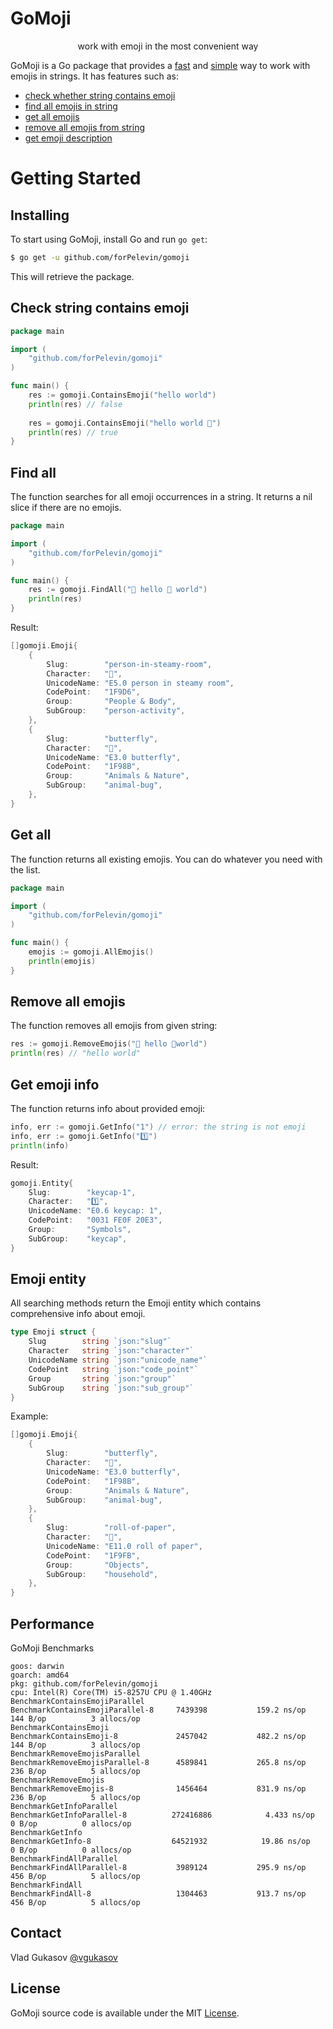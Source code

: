 # GoMoji
<p align="center">work with emoji in the most convenient way</p>

GoMoji is a Go package that provides a [fast](#performance) and [simple](#check-string-contains-emoji) way to work with emojis in strings.
It has features such as:
 * [check whether string contains emoji](#check-string-contains-emoji)
 * [find all emojis in string](#find-all)
 * [get all emojis](#get-all) 
 * [remove all emojis from string](#remove-all-emojis)
 * [get emoji description](#get-emoji-info) 

Getting Started
===============

## Installing

To start using GoMoji, install Go and run `go get`:

```sh
$ go get -u github.com/forPelevin/gomoji
```

This will retrieve the package.

## Check string contains emoji
```go
package main

import (
    "github.com/forPelevin/gomoji"
)

func main() {
    res := gomoji.ContainsEmoji("hello world")
    println(res) // false
    
    res = gomoji.ContainsEmoji("hello world 🤗")
    println(res) // true
}
```

## Find all
The function searches for all emoji occurrences in a string. It returns a nil slice if there are no emojis.
```go
package main

import (
    "github.com/forPelevin/gomoji"
)

func main() {
    res := gomoji.FindAll("🧖 hello 🦋 world")
    println(res)
}
```

Result:

```go
[]gomoji.Emoji{
    {
        Slug:        "person-in-steamy-room",
        Character:   "🧖",
        UnicodeName: "E5.0 person in steamy room",
        CodePoint:   "1F9D6",
        Group:       "People & Body",
        SubGroup:    "person-activity",
    },
    {
        Slug:        "butterfly",
        Character:   "🦋",
        UnicodeName: "E3.0 butterfly",
        CodePoint:   "1F98B",
        Group:       "Animals & Nature",
        SubGroup:    "animal-bug",
    },
}
```

## Get all
The function returns all existing emojis. You can do whatever you need with the list.
 ```go
 package main
 
 import (
     "github.com/forPelevin/gomoji"
 )
 
 func main() {
     emojis := gomoji.AllEmojis()
     println(emojis)
 }
 ```

## Remove all emojis

The function removes all emojis from given string:

```go
res := gomoji.RemoveEmojis("🧖 hello 🦋world")
println(res) // "hello world"
```

## Get emoji info

The function returns info about provided emoji:

```go
info, err := gomoji.GetInfo("1") // error: the string is not emoji
info, err := gomoji.GetInfo("1️⃣")
println(info)
```

Result:

```go
gomoji.Entity{
    Slug:        "keycap-1",
    Character:   "1️⃣",
    UnicodeName: "E0.6 keycap: 1",
    CodePoint:   "0031 FE0F 20E3",
    Group:       "Symbols",
    SubGroup:    "keycap",
}
```

## Emoji entity
All searching methods return the Emoji entity which contains comprehensive info about emoji.
```go
type Emoji struct {
    Slug        string `json:"slug"`
    Character   string `json:"character"`
    UnicodeName string `json:"unicode_name"`
    CodePoint   string `json:"code_point"`
    Group       string `json:"group"`
    SubGroup    string `json:"sub_group"`
}
 ```
Example:
```go
[]gomoji.Emoji{
    {
        Slug:        "butterfly",
        Character:   "🦋",
        UnicodeName: "E3.0 butterfly",
        CodePoint:   "1F98B",
        Group:       "Animals & Nature",
        SubGroup:    "animal-bug",
    },
    {
        Slug:        "roll-of-paper",
        Character:   "🧻",
        UnicodeName: "E11.0 roll of paper",
        CodePoint:   "1F9FB",
        Group:       "Objects",
        SubGroup:    "household",
    },
}
 ```

## Performance

GoMoji Benchmarks

```
goos: darwin
goarch: amd64
pkg: github.com/forPelevin/gomoji
cpu: Intel(R) Core(TM) i5-8257U CPU @ 1.40GHz
BenchmarkContainsEmojiParallel
BenchmarkContainsEmojiParallel-8   	 7439398	       159.2 ns/op	     144 B/op	       3 allocs/op
BenchmarkContainsEmoji
BenchmarkContainsEmoji-8           	 2457042	       482.2 ns/op	     144 B/op	       3 allocs/op
BenchmarkRemoveEmojisParallel
BenchmarkRemoveEmojisParallel-8    	 4589841	       265.8 ns/op	     236 B/op	       5 allocs/op
BenchmarkRemoveEmojis
BenchmarkRemoveEmojis-8            	 1456464	       831.9 ns/op	     236 B/op	       5 allocs/op
BenchmarkGetInfoParallel
BenchmarkGetInfoParallel-8         	272416886	         4.433 ns/op	       0 B/op	       0 allocs/op
BenchmarkGetInfo
BenchmarkGetInfo-8                 	64521932	        19.86 ns/op	       0 B/op	       0 allocs/op
BenchmarkFindAllParallel
BenchmarkFindAllParallel-8         	 3989124	       295.9 ns/op	     456 B/op	       5 allocs/op
BenchmarkFindAll
BenchmarkFindAll-8                 	 1304463	       913.7 ns/op	     456 B/op	       5 allocs/op
```

## Contact
Vlad Gukasov [@vgukasov](https://www.facebook.com/vgukasov)

## License

GoMoji source code is available under the MIT [License](/LICENSE).